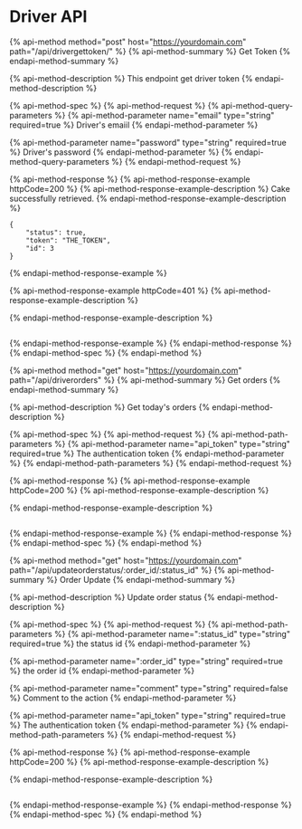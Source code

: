 # Driver API

{% api-method method="post" host="https://yourdomain.com" path="/api/drivergettoken/" %}
{% api-method-summary %}
Get Token
{% endapi-method-summary %}

{% api-method-description %}
This endpoint get driver token
{% endapi-method-description %}

{% api-method-spec %}
{% api-method-request %}
{% api-method-query-parameters %}
{% api-method-parameter name="email" type="string" required=true %}
Driver's emaiil
{% endapi-method-parameter %}

{% api-method-parameter name="password" type="string" required=true %}
Driver's password
{% endapi-method-parameter %}
{% endapi-method-query-parameters %}
{% endapi-method-request %}

{% api-method-response %}
{% api-method-response-example httpCode=200 %}
{% api-method-response-example-description %}
Cake successfully retrieved.
{% endapi-method-response-example-description %}

```
{
    "status": true,
    "token": "THE_TOKEN",
    "id": 3
}
```
{% endapi-method-response-example %}

{% api-method-response-example httpCode=401 %}
{% api-method-response-example-description %}

{% endapi-method-response-example-description %}

```

```
{% endapi-method-response-example %}
{% endapi-method-response %}
{% endapi-method-spec %}
{% endapi-method %}

{% api-method method="get" host="https://yourdomain.com" path="/api/driverorders" %}
{% api-method-summary %}
Get orders
{% endapi-method-summary %}

{% api-method-description %}
Get today's orders
{% endapi-method-description %}

{% api-method-spec %}
{% api-method-request %}
{% api-method-path-parameters %}
{% api-method-parameter name="api\_token" type="string" required=true %}
The authentication token
{% endapi-method-parameter %}
{% endapi-method-path-parameters %}
{% endapi-method-request %}

{% api-method-response %}
{% api-method-response-example httpCode=200 %}
{% api-method-response-example-description %}

{% endapi-method-response-example-description %}

```

```
{% endapi-method-response-example %}
{% endapi-method-response %}
{% endapi-method-spec %}
{% endapi-method %}

{% api-method method="get" host="https://yourdomain.com" path="/api/updateorderstatus/:order\_id/:status\_id" %}
{% api-method-summary %}
Order Update
{% endapi-method-summary %}

{% api-method-description %}
Update order status
{% endapi-method-description %}

{% api-method-spec %}
{% api-method-request %}
{% api-method-path-parameters %}
{% api-method-parameter name=":status\_id" type="string" required=true %}
the status id
{% endapi-method-parameter %}

{% api-method-parameter name=":order\_id" type="string" required=true %}
the order id
{% endapi-method-parameter %}

{% api-method-parameter name="comment" type="string" required=false %}
Comment to the action
{% endapi-method-parameter %}

{% api-method-parameter name="api\_token" type="string" required=true %}
The authentication token
{% endapi-method-parameter %}
{% endapi-method-path-parameters %}
{% endapi-method-request %}

{% api-method-response %}
{% api-method-response-example httpCode=200 %}
{% api-method-response-example-description %}

{% endapi-method-response-example-description %}

```

```
{% endapi-method-response-example %}
{% endapi-method-response %}
{% endapi-method-spec %}
{% endapi-method %}

